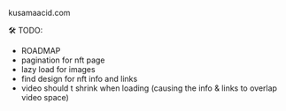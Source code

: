 kusamaacid.com

🛠 TODO: 

- ROADMAP
- pagination for nft page
- lazy load for images
- find design for nft info and links
- video should t shrink when loading (causing the info & links to overlap video space)

